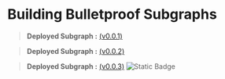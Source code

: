 # Building Bulletproof Subgraphs

> **Deployed Subgraph :** [(v0.0.1)](https://api.studio.thegraph.com/query/50548/uniswap-sushi-eth-lp/v0.0.1)

> **Deployed Subgraph :** [(v0.0.2)](https://api.studio.thegraph.com/query/50548/uniswap-sushi-eth-lp/v0.0.2)

> **Deployed Subgraph :** [(v0.0.3)](https://api.studio.thegraph.com/query/50548/uniswap-sushi-eth-lp/v0.0.3) ![Static Badge](https://img.shields.io/badge/LATEST-%2323df45)
